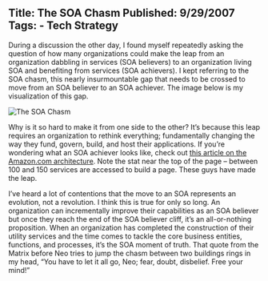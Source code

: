 Title: The SOA Chasm
Published: 9/29/2007
Tags:
    - Tech Strategy
---
During a discussion the other day, I found myself repeatedly asking the question of how many organizations could make the leap from an organization dabbling in services (SOA believers) to an organization living SOA and benefiting from services (SOA achievers). I kept referring to the SOA chasm, this nearly insurmountable gap that needs to be crossed to move from an SOA believer to an SOA achiever. The image below is my visualization of this gap.

![The SOA Chasm](https://s3.amazonaws.com/s3.beckshome.com/20070929-The-SOA-Chasm.jpg)

Why is it so hard to make it from one side to the other? It’s because this leap requires an organization to rethink everything; fundamentally changing the way they fund, govern, build, and host their applications. If you’re wondering what an SOA achiever looks like, check out [this article on the Amazon.com architecture](http://highscalability.com/amazon-architecture). Note the stat near the top of the page – between 100 and 150 services are accessed to build a page. These guys have made the leap.

I’ve heard a lot of contentions that the move to an SOA represents an evolution, not a revolution. I think this is true for only so long. An organization can incrementally improve their capabilities as an SOA believer but once they reach the end of the SOA believer cliff, it’s an all-or-nothing proposition. When an organization has completed the construction of their utility services and the time comes to tackle the core business entities, functions, and processes, it’s the SOA moment of truth. That quote from the Matrix before Neo tries to jump the chasm between two buildings rings in my head, “You have to let it all go, Neo; fear, doubt, disbelief. Free your mind!”

